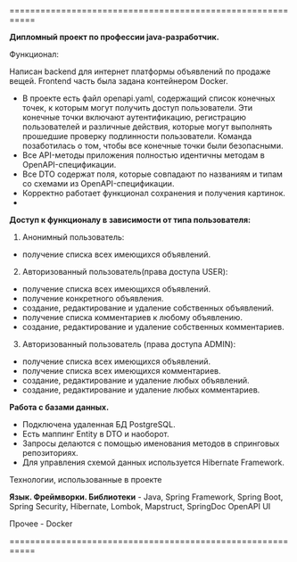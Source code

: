 ===========================================================

**Дипломный проект по профессии java-разработчик.**


Функционал:

Написан backend для интернет платформы объявлений по продаже вещей. Frontend часть была задана контейнером Docker.

- В проекте есть файл openapi.yaml, содержащий список конечных точек, к которым могут получить доступ пользователи. Эти конечные точки включают аутентификацию, регистрацию пользователей и различные действия, которые могут выполнять прошедшие проверку подлинности пользователи. Команда позаботилась о том, чтобы все конечные точки были безопасными. 
- Все API-методы приложения полностью идентичны методам в OpenAPI-спецификации.
- Все DTO содержат поля, которые совпадают по названиям и типам со схемами из OpenAPI-спецификации.
- Корректно работает функционал сохранения и получения картинок.
- 

**Доступ к функционалу в зависимости от типа пользователя:**

1. Анонимный пользователь:
- получение списка всех имеющихся объявлений.

2. Авторизованный пользователь(права доступа USER):
- получение списка всех имеющихся объявлений.
- получение конкретного объявления.
- создание, редактирование и удаление собственных объявлений.
- получение списка комментариев к любому объявлению.
- создание, редактирование и удаление собственных комментариев.

3. Авторизованный пользователь (права доступа ADMIN):

- получение списка всех имеющихся объявлений.
- получение списка всех имеющихся комментариев.
- создание, редактирование и удаление любых объявлений.
- создание, редактирование и удаление любых комментариев.

**Работа с базами данных.**
- Подключена удаленная БД PostgreSQL.
- Есть маппинг Entity в DTO и наоборот.
- Запросы делаются с помощью именования методов в спринговых репозиториях.
- Для управления схемой данных используется  Hibernate Framework.

Технологии, использованные в проекте

**Язык. Фреймворки. Библиотеки** - Java, Spring Framework, Spring Boot, Spring Security, Hibernate, Lombok, Mapstruct, SpringDoc OpenAPI UI

Прочее - Docker

===========================================================
